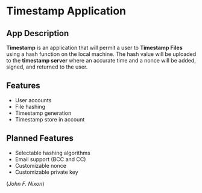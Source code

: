 
# Timestamp Application

## App Description

**Timestamp** is an application that will permit a user to **Timestamp Files** using a hash function on the local machine. The hash value will be uploaded to the **timestamp server** where an accurate time and a nonce will be added, signed, and returned to the user.

## Features

- User accounts
- File hashing
- Timestamp generation
- Timestamp store in account

## Planned Features

- Selectable hashing algorithms
- Email support (BCC and CC)
- Customizable nonce
- Customizable private key

(*John F. Nixon*)
 